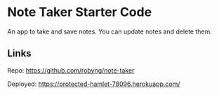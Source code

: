 # Note Taker Starter Code

An app to take and save notes. You can update notes and delete them. 

## Links

Repo: https://github.com/robyng/note-taker

Deployed: https://protected-hamlet-78096.herokuapp.com/ 

